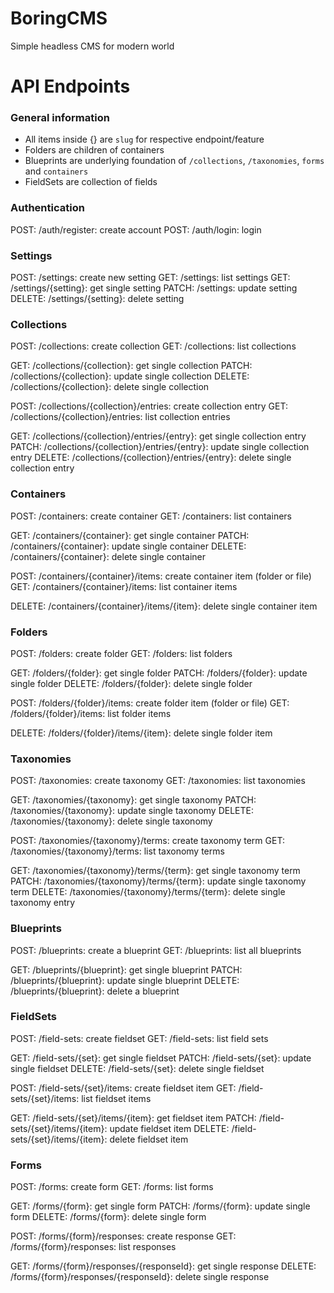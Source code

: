 # BoringCMS
Simple headless CMS for modern world

# API Endpoints
### General information
- All items inside {} are `slug` for respective endpoint/feature
- Folders are children of containers
- Blueprints are underlying foundation of `/collections`, `/taxonomies`, `forms` and `containers`
- FieldSets are collection of fields

### Authentication
POST:       /auth/register: create account
POST:       /auth/login: login

### Settings
POST:       /settings: create new setting
GET:        /settings: list settings
GET:        /settings/{setting}: get single setting
PATCH:      /settings: update setting
DELETE:     /settings/{setting}: delete setting

### Collections
POST:       /collections: create collection
GET:        /collections: list collections

GET:        /collections/{collection}: get single collection
PATCH:      /collections/{collection}: update single collection
DELETE:     /collections/{collection}: delete single collection

POST:       /collections/{collection}/entries: create collection entry
GET:        /collections/{collection}/entries: list collection entries

GET:        /collections/{collection}/entries/{entry}: get single collection entry
PATCH:      /collections/{collection}/entries/{entry}: update single collection entry
DELETE:     /collections/{collection}/entries/{entry}: delete single collection entry

### Containers
POST:       /containers: create container
GET:        /containers: list containers

GET:        /containers/{container}: get single container
PATCH:      /containers/{container}: update single container
DELETE:     /containers/{container}: delete single container

POST:       /containers/{container}/items: create container item (folder or file)
GET:        /containers/{container}/items: list container items

DELETE:     /containers/{container}/items/{item}: delete single container item

### Folders
POST:       /folders: create folder
GET:        /folders: list folders

GET:        /folders/{folder}: get single folder
PATCH:      /folders/{folder}: update single folder
DELETE:     /folders/{folder}: delete single folder

POST:       /folders/{folder}/items: create folder item (folder or file)
GET:        /folders/{folder}/items: list folder items

DELETE:     /folders/{folder}/items/{item}: delete single folder item

### Taxonomies
POST:       /taxonomies: create taxonomy
GET:        /taxonomies: list taxonomies

GET:        /taxonomies/{taxonomy}: get single taxonomy
PATCH:      /taxonomies/{taxonomy}: update single taxonomy
DELETE:     /taxonomies/{taxonomy}: delete single taxonomy

POST:       /taxonomies/{taxonomy}/terms: create taxonomy term
GET:        /taxonomies/{taxonomy}/terms: list taxonomy terms

GET:        /taxonomies/{taxonomy}/terms/{term}: get single taxonomy term
PATCH:      /taxonomies/{taxonomy}/terms/{term}: update single taxonomy term
DELETE:     /taxonomies/{taxonomy}/terms/{term}: delete single taxonomy entry

### Blueprints
POST:       /blueprints: create a blueprint
GET:        /blueprints: list all blueprints

GET:        /blueprints/{blueprint}: get single blueprint
PATCH:      /blueprints/{blueprint}: update single blueprint
DELETE:     /blueprints/{blueprint}: delete a blueprint

### FieldSets
POST:       /field-sets: create fieldset
GET:        /field-sets: list field sets

GET:        /field-sets/{set}: get single fieldset
PATCH:      /field-sets/{set}: update single fieldset
DELETE:     /field-sets/{set}: delete single fieldset

POST:       /field-sets/{set}/items: create fieldset item
GET:        /field-sets/{set}/items: list fieldset items

GET:        /field-sets/{set}/items/{item}: get fieldset item
PATCH:      /field-sets/{set}/items/{item}: update fieldset item
DELETE:     /field-sets/{set}/items/{item}: delete fieldset item

### Forms
POST:       /forms: create form
GET:        /forms: list forms

GET:        /forms/{form}: get single form
PATCH:      /forms/{form}: update single form
DELETE:     /forms/{form}: delete single form

POST:       /forms/{form}/responses: create response 
GET:        /forms/{form}/responses: list responses 

GET:        /forms/{form}/responses/{responseId}: get single response
DELETE:     /forms/{form}/responses/{responseId}: delete single response

